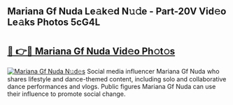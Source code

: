 ## Mariana Gf Nuda Le𝚊k𝚎d N𝚞𝚍e - Part-20V Vid𝚎o Le𝚊ks Photos 5cG4L

# <h2><a href="http://fbfcd1.evod.top/?m=Mariana+Gf+Nuda">🔗 👉🔴 Mariana Gf Nuda Vid𝚎o Ph𝚘t𝚘s</a></h2>

[![Mariana Gf Nuda N𝚞d𝚎s](https://i.imgur.com/8V9OHl7.gif)](http://fbfcd1.evod.top/?m=Mariana+Gf+Nuda)
Social media influencer Mariana Gf Nuda who shares lifestyle and dance-themed content, including solo and collaborative dance performances and vlogs. Public figures Mariana Gf Nuda can use their influence to promote social change. 
